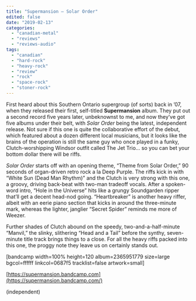 ```yaml
---
title: "Supermansion – Solar Order"
edited: false
date: "2019-02-13"
categories:
  - "canadian-metal"
  - "reviews"
  - "reviews-audio"
tags:
  - "canadian"
  - "hard-rock"
  - "heavy-rock"
  - "review"
  - "rock"
  - "space-rock"
  - "stoner-rock"
---
```


First heard about this Southern Ontario supergroup (of sorts) back in ’07, when they released their first, self-titled **Supermansion** album. They put out a second record five years later, unbeknownst to me, and now they’ve got five albums under their belt, with _Solar Order_ being the latest, independent release. Not sure if this one is quite the collaborative effort of the debut, which featured about a dozen different local musicians, but it looks like the brains of the operation is still the same guy who once played in a funky, Clutch-worshipping Windsor outfit called The Jet Trio… so you can bet your bottom dollar there will be riffs.

_Solar Order_ starts off with an opening theme, “Theme from Solar Order,” 90 seconds of organ-driven retro rock a la Deep Purple. The riffs kick in with “White Sun (Dead Man Rhythm)” and the Clutch is very strong with this one, a groovy, driving back-beat with two-man tradeoff vocals. After a spoken-word intro, “Hole in the Universe” hits like a grungy Soundgarden ripper that’ll get a decent head-nod going. “Heartbreaker” is another heavy riffer, albeit with an eerie piano section that kicks in around the three-minute mark, whereas the lighter, janglier “Secret Spider” reminds me more of Weezer.

Further shades of Clutch abound on the speedy, two-and-a-half-minute “Manvil,” the slinky, slithering “Head and a Tail” before the synthy, seven-minute title track brings things to a close. For all the heavy riffs packed into this one, the proggy note they leave us on certainly stands out.

\[bandcamp width=100% height=120 album=2365951779 size=large bgcol=ffffff linkcol=0687f5 tracklist=false artwork=small\]

[https://supermansion.bandcamp.com](https://supermansion.bandcamp.com/)

(independent)
